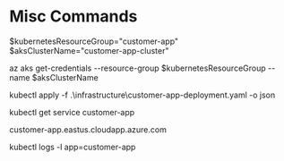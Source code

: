 # Misc Commands

$kubernetesResourceGroup="customer-app"
$aksClusterName="customer-app-cluster"

az aks get-credentials --resource-group $kubernetesResourceGroup --name $aksClusterName

kubectl apply -f .\infrastructure\customer-app-deployment.yaml -o json

kubectl get service customer-app

customer-app.eastus.cloudapp.azure.com

kubectl logs -l app=customer-app